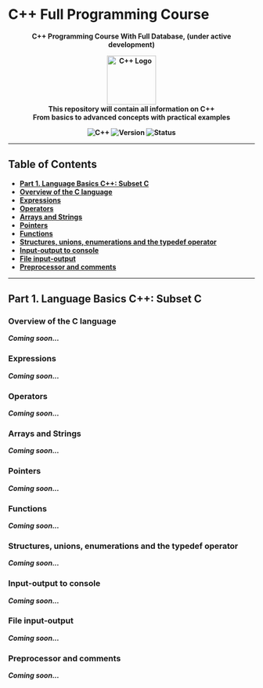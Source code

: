 # C++ Full Programming Course

<p align="center">
  <strong>C++ Programming Course With Full Database, (under active development)<strong>
</p>

<p align="center">
  <img src="https://isocpp.org/assets/images/cpp_logo.png" alt="C++ Logo" width="100">
  <br>
  <strong>This repository will contain all information on C++</strong>
  <br>
  <span>From basics to advanced concepts with practical examples</span>
</p>

<p align="center">
  <img src="https://img.shields.io/badge/C%2B%2B-00599C?style=flat&logo=c%2B%2B&logoColor=white" alt="C++">
  <img src="https://img.shields.io/badge/version-0.0.2--alpha-red" alt="Version">
  <img src="https://img.shields.io/badge/status-under%20active%20developed-yellow" alt="Status">
</p>

---

## Table of Contents

- [Part 1. Language Basics C++: Subset C](#part-1-language-basics-cpp-subset-c)
- [Overview of the C language](#overview-of-the-c-language)
- [Expressions](#expressions)
- [Operators](#operators)
- [Arrays and Strings](#arrays-and-strings)
- [Pointers](#pointers)
- [Functions](#functions)
- [Structures, unions, enumerations and the typedef operator](#structures-unions-enumerations-and-the-typedef-operator)
- [Input-output to console](#input-output-to-console)
- [File input-output](#file-input-output)
- [Preprocessor and comments](#preprocessor-and-comments)

---

## Part 1. Language Basics C++: Subset C

### Overview of the C language
*Coming soon...*

### Expressions
*Coming soon...*

### Operators
*Coming soon...*

### Arrays and Strings
*Coming soon...*

### Pointers
*Coming soon...*

### Functions
*Coming soon...*

### Structures, unions, enumerations and the typedef operator
*Coming soon...*

### Input-output to console
*Coming soon...*

### File input-output
*Coming soon...*

### Preprocessor and comments
*Coming soon...*

